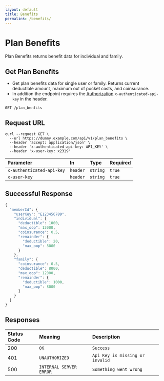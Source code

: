 ```yaml
---
layout: default
title: Benefits
permalink: /benefits/
---
```


# Plan Benefits

Plan Benefits returns benefit data for individual and family.

## Get Plan Benefits

- Get plan benefits data for single user or family. Returns current deductible amount, maximum out of pocket costs, and coinsurance.
- In addition the endpoint requires the [Authorization](auth.md) `x-authenticated-api-key` in the header.

```
GET /plan_benfits
```

## Request URL
```http
curl --request GET \
  --url https://dummy.example.com/api/v1/plan_benefits \
  --header 'accept: application/json' \
  --header 'x-authenticated-api-key: API_KEY' \
  --header 'x-user-key: x2319'
```

| Parameter | In | Type | Required |
| :--- | :--- | :--- |:--- |
| `x-authenticated-api-key` | `header` | `string`| `true` |
| `x-user-key` | `header` | `string`| `true` |

## Successful Response

```javascript
{
  "memberId": {
    "userKey": "E123456789",
    "individual": {
      "deductible": 1000,
      "max_oop": 12000,
      "coinsurance": 0.5,
      "remainder": {
        "deductible": 20,
        "max_oop": 8000
      }
    },
    "family": {
      "coinsurance": 0.5,
      "deductible": 8000,
      "max_oop": 12000,
      "remainder": {
        "deductible": 1000,
        "max_oop": 8000
      }
    }
  }
}
```

## Responses

| Status Code | Meaning | Description | 
| :--- | :--- |:--- |
| 200 | `OK` | `Success` |
| 401 | `UNAUTHORIZED` | `Api Key is missing or invalid`|
| 500 | `INTERNAL SERVER ERROR` | `Something went wrong` |
